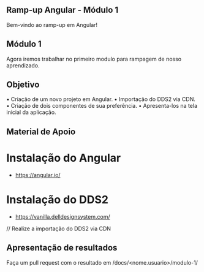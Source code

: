 ## Ramp-up Angular - Módulo 1

Bem-vindo ao ramp-up em Angular!

## Módulo 1

Agora iremos trabalhar no primeiro modulo para rampagem de nosso aprendizado.

## Objetivo

• Criação de um novo projeto em Angular.
• Importação do DDS2 via CDN.
• Criação de dois componentes de sua preferência.
• Apresenta-los na tela inicial da aplicação.

## Material de Apoio

# Instalação do Angular

- https://angular.io/

# Instalação do DDS2

- https://vanilla.delldesignsystem.com/

// Realize a importação do DDS2 via CDN

## Apresentação de resultados

Faça um pull request com o resultado em /docs/<nome.usuario>/modulo-1/

